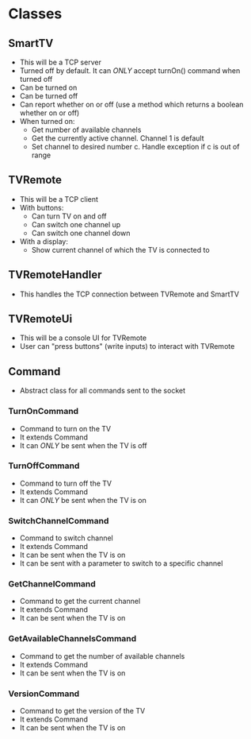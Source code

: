 # Classes
## SmartTV
- This will be a TCP server
- Turned off by default. It can *ONLY* accept turnOn() command when turned off
- Can be turned on
- Can be turned off
- Can report whether on or off (use a method which returns a boolean whether on or off)
- When turned on:
  - Get number of available channels
  - Get the currently active channel. Channel 1 is default
  - Set channel to desired number c. Handle exception if c is out of range

## TVRemote
- This will be a TCP client
- With buttons:
  - Can turn TV on and off
  - Can switch one channel up
  - Can switch one channel down
- With a display:
  - Show current channel of which the TV is connected to

## TVRemoteHandler
- This handles the TCP connection between TVRemote and SmartTV

## TVRemoteUi
- This will be a console UI for TVRemote
- User can "press buttons" (write inputs) to interact with TVRemote

## Command
- Abstract class for all commands sent to the socket

### TurnOnCommand
- Command to turn on the TV
- It extends Command
- It can *ONLY* be sent when the TV is off

### TurnOffCommand
- Command to turn off the TV
- It extends Command
- It can *ONLY* be sent when the TV is on

### SwitchChannelCommand
- Command to switch channel
- It extends Command
- It can be sent when the TV is on
- It can be sent with a parameter to switch to a specific channel

### GetChannelCommand
- Command to get the current channel
- It extends Command
- It can be sent when the TV is on

### GetAvailableChannelsCommand
- Command to get the number of available channels
- It extends Command
- It can be sent when the TV is on

### VersionCommand
- Command to get the version of the TV
- It extends Command
- It can be sent when the TV is on